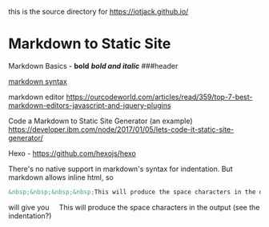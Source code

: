 this is the source directory for https://iotjack.github.io/

# Markdown to Static Site 
Markdown Basics -
**bold**
***bold and italic***
###header 

[markdown syntax](https://www.markdownguide.org/basic-syntax/)

markdown editor https://ourcodeworld.com/articles/read/359/top-7-best-markdown-editors-javascript-and-jquery-plugins

Code a Markdown to Static Site Generator (an example)
https://developer.ibm.com/node/2017/01/05/lets-code-it-static-site-generator/

Hexo - https://github.com/hexojs/hexo


There's no native support in markdown's syntax for indentation. But markdown allows inline html, so 
~~~html
&nbsp;&nbsp;&nbsp;&nbsp;This will produce the space characters in the output
~~~
will give you
&nbsp;&nbsp;&nbsp;&nbsp;This will produce the space characters in the output (see the indentation?)
